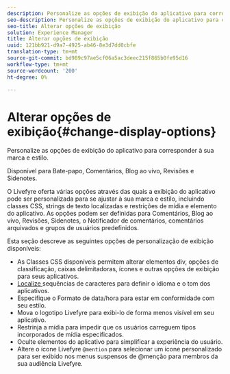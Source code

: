 ```yaml
---
description: Personalize as opções de exibição do aplicativo para corresponder à sua marca e estilo.
seo-description: Personalize as opções de exibição do aplicativo para corresponder à sua marca e estilo.
seo-title: Alterar opções de exibição
solution: Experience Manager
title: Alterar opções de exibição
uuid: 121bb921-d9a7-4925-ab46-8e3d7dd0cbfe
translation-type: tm+mt
source-git-commit: bd989c97ae5cf06a5ac3deec215f865b0fe95d16
workflow-type: tm+mt
source-wordcount: '200'
ht-degree: 0%

---
```



# Alterar opções de exibição{#change-display-options}

Personalize as opções de exibição do aplicativo para corresponder à sua marca e estilo.

Disponível para Bate-papo, Comentários, Blog ao vivo, Revisões e Sidenotes.

O Livefyre oferta várias opções através das quais a exibição do aplicativo pode ser personalizada para se ajustar à sua marca e estilo, incluindo classes CSS, strings de texto localizadas e restrições de mídia e elemento do aplicativo. As opções podem ser definidas para Comentários, Blog ao vivo, Revisões, Sidenotes, o Notificador de comentários, comentários arquivados e grupos de usuários predefinidos.

Esta seção descreve as seguintes opções de personalização de exibição disponíveis:

* As Classes CSS disponíveis permitem alterar elementos div, opções de classificação, caixas delimitadoras, ícones e outras opções de exibição para seus aplicativos.
* [Localize ](/help/using/c-settings-other/c-translation-sets/c-localize-strings.md) sequências de caracteres para definir o idioma e o tom dos aplicativos.
* Especifique o Formato de data/hora para estar em conformidade com seu estilo.
* Mova o logotipo Livefyre para exibi-lo de forma menos visível em seu aplicativo.
* Restrinja a mídia para impedir que os usuários carreguem tipos incorporados de mídia especificados.
* Oculte elementos do aplicativo para simplificar a experiência do usuário.
* Altere o ícone Livefyre `@mention` para selecionar um ícone personalizado para ser exibido nos menus suspensos de @menção para membros da sua audiência Livefyre.

